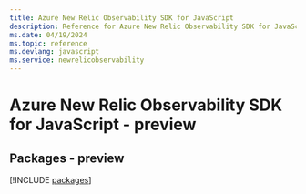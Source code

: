 ```yaml
---
title: Azure New Relic Observability SDK for JavaScript
description: Reference for Azure New Relic Observability SDK for JavaScript
ms.date: 04/19/2024
ms.topic: reference
ms.devlang: javascript
ms.service: newrelicobservability
---
```

# Azure New Relic Observability SDK for JavaScript - preview
## Packages - preview
[!INCLUDE [packages](new-relic-observability-index.md)]